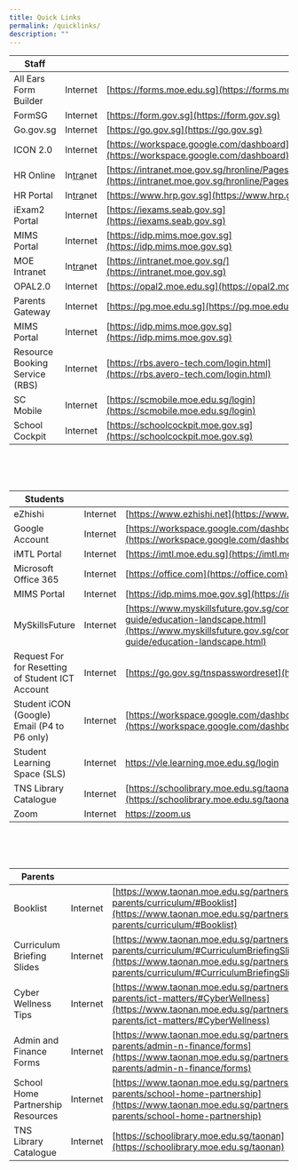 ```yaml
---
title: Quick Links
permalink: /quicklinks/
description: ""
---
```

| Staff |  |  |
| -------- | -------- | -------- |
| All Ears Form Builder    | Internet   | [https://forms.moe.edu.sg](https://forms.moe.edu.sg)    | 
| FormSG    | Internet   | [https://form.gov.sg](https://form.gov.sg)   |
| Go.gov.sg | Internet   | [https://go.gov.sg](https://go.gov.sg)   |
| ICON 2.0    | Internet   | [https://workspace.google.com/dashboard](https://workspace.google.com/dashboard)   |
| HR Online    | In<u>tra</u>net   | [https://intranet.moe.gov.sg/hronline/Pages/Home.aspx](https://intranet.moe.gov.sg/hronline/Pages/Home.aspx)  |
| HR Portal    | In<u>tra</u>net   | [https://www.hrp.gov.sg](https://www.hrp.gov.sg)   |
| iExam2 Portal    | Internet   |[https://iexams.seab.gov.sg](https://iexams.seab.gov.sg)   |
| MIMS Portal    | Internet   | [https://idp.mims.moe.gov.sg](https://idp.mims.moe.gov.sg)   |
| MOE Intranet   | In<u>tra</u>net   | [https://intranet.moe.gov.sg/](https://intranet.moe.gov.sg)   |
| OPAL2.0    | Internet   | [https://opal2.moe.edu.sg](https://opal2.moe.edu.sg)  |
| Parents Gateway    | Internet   | [https://pg.moe.edu.sg](https://pg.moe.edu.sg)  |
| MIMS Portal    | Internet   | [https://idp.mims.moe.gov.sg](https://idp.mims.moe.gov.sg)   |
| Resource Booking Service (RBS)    | Internet   | [https://rbs.avero-tech.com/login.html](https://rbs.avero-tech.com/login.html) |
| SC Mobile    | Internet   | [https://scmobile.moe.edu.sg/login](https://scmobile.moe.edu.sg/login) |
| School Cockpit    | Internet   | [https://schoolcockpit.moe.gov.sg](https://schoolcockpit.moe.gov.sg) |

<br>
<br>
<br>

| Students |  |  |
| -------- | -------- | -------- |
| eZhishi    | Internet   | [https://www.ezhishi.net](https://www.ezhishi.net)    | 
| Google Account    | Internet   | [https://workspace.google.com/dashboard](https://workspace.google.com/dashboard)  |
| iMTL Portal    | Internet   | [https://imtl.moe.edu.sg](https://imtl.moe.edu.sg)  |
| Microsoft Office 365    | Internet   | [https://office.com](https://office.com)  |
| MIMS Portal    | Internet   | [https://idp.mims.moe.gov.sg](https://idp.mims.moe.gov.sg)   |
| MySkillsFuture | Internet   | [https://www.myskillsfuture.gov.sg/content/student/en/primary/education-guide/education-landscape.html](https://www.myskillsfuture.gov.sg/content/student/en/primary/education-guide/education-landscape.html)  |
| Request For for Resetting of Student ICT Account    | Internet   | [https://go.gov.sg/tnspasswordreset](https://go.gov.sg/tnspasswordreset)   |
| Student iCON (Google) Email (P4 to P6 only)    | Internet   | [https://workspace.google.com/dashboard](https://workspace.google.com/dashboard)  |
| Student Learning Space (SLS)   | Internet   | [https://vle.learning.moe.edu.sg/login ](https://vle.learning.moe.edu.sg/login )  |
| TNS Library Catalogue    | Internet   | [https://schoolibrary.moe.edu.sg/taonan](https://schoolibrary.moe.edu.sg/taonan)   |
| Zoom   | Internet   | [https://zoom.us ](https://zoom.us )  |

<br>
<br>
<br>

| Parents |  |  |
| -------- | -------- | -------- |
| Booklist   | Internet   | [https://www.taonan.moe.edu.sg/partners/for-parents/curriculum/#Booklist](https://www.taonan.moe.edu.sg/partners/for-parents/curriculum/#Booklist)    | 
| Curriculum Briefing Slides    | Internet   | [https://www.taonan.moe.edu.sg/partners/for-parents/curriculum/#CurriculumBriefingSlides](https://www.taonan.moe.edu.sg/partners/for-parents/curriculum/#CurriculumBriefingSlides)  |
| Cyber Wellness Tips  | Internet   | [https://www.taonan.moe.edu.sg/partners/for-parents/ict-matters/#CyberWellness](https://www.taonan.moe.edu.sg/partners/for-parents/ict-matters/#CyberWellness)   |
| Admin and Finance Forms    | Internet   | [https://www.taonan.moe.edu.sg/partners/for-parents/admin-n-finance/forms](https://www.taonan.moe.edu.sg/partners/for-parents/admin-n-finance/forms)  |
| School Home Partnership Resources    | Internet   | [https://www.taonan.moe.edu.sg/partners/for-parents/school-home-partnership](https://www.taonan.moe.edu.sg/partners/for-parents/school-home-partnership)  |
| TNS Library Catalogue    | Internet   | [https://schoolibrary.moe.edu.sg/taonan](https://schoolibrary.moe.edu.sg/taonan)    |